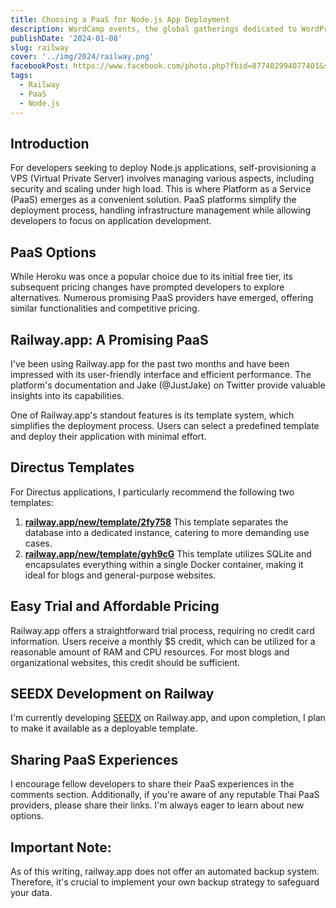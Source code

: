 ```yaml
---
title: Choosing a PaaS for Node.js App Deployment
description: WordCamp events, the global gatherings dedicated to WordPress, are known for their unique mascots called Wapuu. Each Wapuu takes on a different form, reflecting the theme and location of the event.
publishDate: '2024-01-08'
slug: railway
cover: '../img/2024/railway.png'
facebookPost: https://www.facebook.com/photo.php?fbid=877482994077401&set=pb.100054471250325.-2207520000&type=3
tags:
  - Railway
  - PaaS
  - Node.js
---
```


## Introduction

For developers seeking to deploy Node.js applications, self-provisioning a VPS (Virtual Private Server) involves managing various aspects, including security and scaling under high load. This is where Platform as a Service (PaaS) emerges as a convenient solution. PaaS platforms simplify the deployment process, handling infrastructure management while allowing developers to focus on application development.

## PaaS Options

While Heroku was once a popular choice due to its initial free tier, its subsequent pricing changes have prompted developers to explore alternatives. Numerous promising PaaS providers have emerged, offering similar functionalities and competitive pricing.

## Railway.app: A Promising PaaS

I've been using Railway.app for the past two months and have been impressed with its user-friendly interface and efficient performance. The platform's documentation and Jake (@JustJake) on Twitter provide valuable insights into its capabilities.

One of Railway.app's standout features is its template system, which simplifies the deployment process. Users can select a predefined template and deploy their application with minimal effort.

## Directus Templates

For Directus applications, I particularly recommend the following two templates:

1.  **[railway.app/new/template/2fy758](https://railway.app/new/template/2fy758)** This template separates the database into a dedicated instance, catering to more demanding use cases.
2.  **[railway.app/new/template/gyh9cG](https://railway.app/new/template/gyh9cG)** This template utilizes SQLite and encapsulates everything within a single Docker container, making it ideal for blogs and general-purpose websites.

## Easy Trial and Affordable Pricing

Railway.app offers a straightforward trial process, requiring no credit card information. Users receive a monthly $5 credit, which can be utilized for a reasonable amount of RAM and CPU resources. For most blogs and organizational websites, this credit should be sufficient.

## SEEDX Development on Railway

I'm currently developing [SEEDX](https://seedx.seedwebs.com) on Railway.app, and upon completion, I plan to make it available as a deployable template.

## Sharing PaaS Experiences

I encourage fellow developers to share their PaaS experiences in the comments section. Additionally, if you're aware of any reputable Thai PaaS providers, please share their links. I'm always eager to learn about new options.

## Important Note:

As of this writing, railway.app does not offer an automated backup system. Therefore, it's crucial to implement your own backup strategy to safeguard your data.
